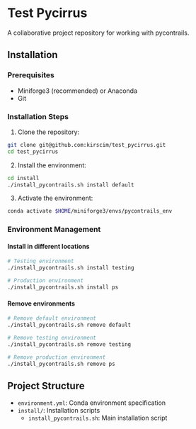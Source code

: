 # Test Pycirrus

A collaborative project repository for working with pycontrails.

## Installation

### Prerequisites
- Miniforge3 (recommended) or Anaconda
- Git

### Installation Steps

1. Clone the repository:
```bash
git clone git@github.com:kirscim/test_pycirrus.git
cd test_pycirrus
```

2. Install the environment:
```bash
cd install
./install_pycontrails.sh install default
```

3. Activate the environment:
```bash
conda activate $HOME/miniforge3/envs/pycontrails_env
```

### Environment Management

#### Install in different locations
```bash
# Testing environment
./install_pycontrails.sh install testing

# Production environment
./install_pycontrails.sh install ps
```

#### Remove environments
```bash
# Remove default environment
./install_pycontrails.sh remove default

# Remove testing environment
./install_pycontrails.sh remove testing

# Remove production environment
./install_pycontrails.sh remove ps
```

## Project Structure
- `environment.yml`: Conda environment specification
- `install/`: Installation scripts
  - `install_pycontrails.sh`: Main installation script
